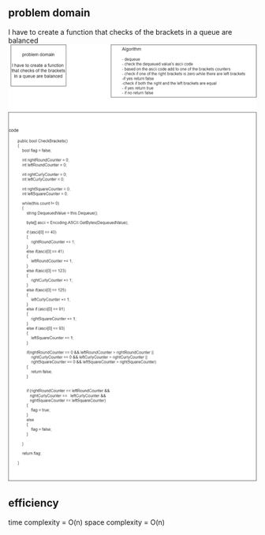 ﻿
 ## problem domain

I have to create a function  that checks of the brackets in a queue are balanced
![](chall-13.drawio.png)





## efficiency
time complexity = O(n)
space complexity = O(n)